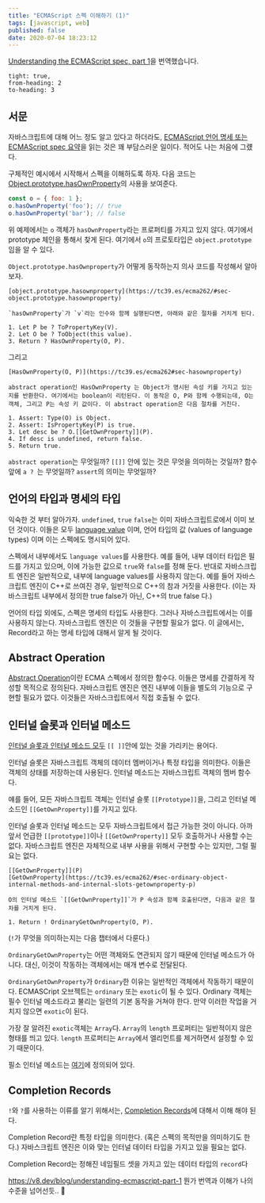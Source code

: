 ```yaml
---
title: "ECMAScript 스펙 이해하기 (1)"
tags: [javascript, web]
published: false
date: 2020-07-04 18:23:12
---
```


[Understanding the ECMAScript spec, part 1](https://v8.dev/blog/understanding-ecmascript-part-1)을 번역했습니다. 

```toc
tight: true,
from-heading: 2
to-heading: 3
```

## 서문

자바스크립트에 대해 어느 정도 알고 있다고 하더라도, [ECMAScript 언어 명세 또는 ECMAScript spec 요약](https://tc39.es/ecma262/)을 읽는 것은 꽤 부담스러운 일이다. 적어도 나는 처음에 그럤다.

구체적인 예시에서 시작해서 스펙을 이해하도록 하자. 다음 코드는 [Object.prototype.hasOwnProperty](https://developer.mozilla.org/en-US/docs/Web/JavaScript/Reference/Global_Objects/Object/hasOwnProperty)의 사용을 보여준다.

```javascript
const o = { foo: 1 };
o.hasOwnProperty('foo'); // true
o.hasOwnProperty('bar'); // false
```

위 예제에서는 `o` 객체가 `hasOwnProperty`라는 프로퍼티를 가지고 있지 않다. 여기에서 prototype 체인을 통해서 찾게 된다. 여기에서 `o`의 프로토타입은 `object.prototype`임을 알 수 있다.

`Object.prototype.hasOwnproperty`가 어떻게 동작하는지 의사 코드를 작성해서 알아보자.

```
[object.prototype.hasownproperty](https://tc39.es/ecma262/#sec-object.prototype.hasownproperty)

`hasOwnProperty`가 `v`라는 인수와 함께 실행된다면, 아래와 같은 절차를 거치게 된다.

1. Let P be ? ToPropertyKey(V).
2. Let O be ? ToObject(this value).
3. Return ? HasOwnProperty(O, P).
```

그리고

```
[HasOwnProperty(O, P)](https://tc39.es/ecma262#sec-hasownproperty)

abstract operation인 HasOwnProperty 는 Object가 명시된 속성 키를 가지고 있는지를 반환한다. 여기에서는 boolean이 리턴된다. 이 동작은 O, P와 함께 수행되는데, O는 객체, 그리고 P는 속성 키 값이다. 이 abstract operation은 다음 절차를 거친다.

1. Assert: Type(O) is Object.
2. Assert: IsPropertyKey(P) is true.
3. Let desc be ? O.[[GetOwnProperty]](P).
4. If desc is undefined, return false.
5. Return true.
```

`abstract operation`는 무엇일까? `[[]]` 안에 있는 것은 무엇을 의미하는 것일까? 함수 앞에 `a ? `는 무엇일까? `assert`의 의미는 무엇일까?

## 언어의 타입과 명세의 타입

익숙한 것 부터 알아가자. `undefined`, `true` `false`는 이미 자바스크립트로에서 이미 보던 것이다. 이들은 모두 [language value](https://tc39.es/ecma262/#sec-ecmascript-language-types) 이며, 언어 타입의 값 (values of language types) 이며 이는 스펙에도 명시되어 있다.

스펙에서 내부에서도 `language values`를 사용한다. 예를 들어, 내부 데이터 타입은 필드를 가지고 있으며, 이에 가능한 값으로 `true`와 `false`를 정해 둔다. 반대로 자바스크립트 엔진은 일반적으로, 내부에 language values를 사용하지 않는다. 예를 들어 자바스크립트 엔진이 C++로 쓰여진 경우, 일반적으로 C++의 참과 거짓을 사용한다. (이는 자바스크립트 내부에서 정의한 true false가 아닌, C++의 true false 다.)

언어의 타입 외에도, 스펙은 명세의 타입도 사용한다. 그러나 자바스크립트에서는 이를 사용하지 않는다. 자바스크립트 엔진은 이 것들을 구현할 필요가 없다. 이 글에서는, Record라고 하는 명세 타입에 대해서 알게 될 것이다.

## Abstract Operation

[Abstract Operation](https://tc39.es/ecma262/#sec-abstract-operations)이란 ECMA 스펙에서 정의한 함수다. 이들은 명세를 간결하게 작성할 목적으로 정의된다. 자바스크립트 엔진은 엔진 내부에 이들을 별도의 기능으로 구현할 필요가 없다. 이것들은 자바스크립트에서 직접 호출될 수 없다.

## 인터널 슬롯과 인터널 메소드

[인터널 슬롯과 인터널 메소드 모두](https://tc39.es/ecma262/#sec-object-internal-methods-and-internal-slots) `[[ ]]`안에 있는 것을 가리키는 용어다.

인터널 슬롯은 자바스크립트 객체의 데이터 멤버이거나 특정 타입을 의미한다. 이들은 객체의 상태를 저장하는데 사용된다. 인터널 메소드는 자바스크립트 객체의 멤버 함수다.

얘를 들어, 모든 자바스크립트 객체는 인터널 슬롯 `[[Prototype]]`을, 그리고 인터널 메소드인 `[[GetOwnProperty]]`를 가지고 있다. 

인터널 슬롯과 인터널 메소드는 모두 자바스크립트에서 접근 가능한 것이 아니다. 아까 앞서 언급한 `[[prototype]]`이나 `[[GetOwnProperty]]` 모두 호출하거나 사용할 수는 없다. 자바스크립트 엔진은 자체적으로 내부 사용을 위해서 구현할 수는 있지만, 그럴 필요는 없다.


```
[[GetOwnProperty]](P)
[GetOwnProperty](https://tc39.es/ecma262/#sec-ordinary-object-internal-methods-and-internal-slots-getownproperty-p)

O의 인터널 메소드 `[[GetOwnProperty]]`가 P 속성과 함꼐 호출된다면, 다음과 같은 절차를 거치게 된다.

1. Return ! OrdinaryGetOwnProperty(O, P).
```

(`!`가 무엇을 의미하는지는 다음 챕터에서 다룬다.)

`OrdinaryGetOwnProperty`는 어떤 객체와도 연관되지 않기 때문에 인터널 메소드가 아니다. 대신, 이것이 작동하는 객체에서는 매개 변수로 전달된다.

`OrdinaryGetOwnProperty`가 `Ordinary`한 이유는 일반적인 객체에서 작동하기 때문이다. ECMASCript 오브젝트는 `ordinary` 또는 `exotic`이 될 수 있다. Ordinary 객체는 필수 인터널 메소드라고 불리는 일련의 기본 동작을 거쳐야 한다. 만약 이러한 작업을 거치지 않으면 `exotic`이 된다.

가장 잘 알려진 `exotic`객체는 `Array`다. `Array`의 `length` 프로퍼티는 일반적이지 않은 형태를 띄고 있다. `length` 프로퍼티는 `Array`에서 엘리먼트를 제거하면서 설정할 수 있기 때문이다.

필소 인터널 메소드는 [여기](https://tc39.es/ecma262/#table-5)에 정의되어 있다.

## Completion Records

`!`와 `?`를 사용하는 이류를 알기 위해서는, [Completion Records](https://tc39.es/ecma262/#sec-completion-record-specification-type)에 대해서 이해 해야 된다.

Completion Record란 특정 타입을 의미한다. (혹은 스펙의 목적만을 의미하기도 한다.) 자바스크립트 엔진은 이와 맞는 인터널 데이터 타입을 가지고 있을 필요는 없다. 

Completion Record는 정해진 네임필드 셋을 가지고 있는 데이터 타입의 `record`다

https://v8.dev/blog/understanding-ecmascript-part-1 뭔가 번역과 이해가 나의 수준을 넘어선듯.. 🤔